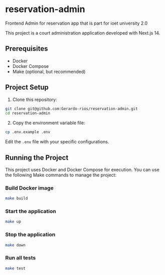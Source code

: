 
# reservation-admin
Frontend Admin for reservation app that is part for ioet university 2.0

This project is a court administration application developed with Next.js 14.

## Prerequisites

- Docker
- Docker Compose
- Make (optional, but recommended)

## Project Setup

1. Clone this repository:

```bash
git clone git@github.com:Gerardo-rios/reservation-admin.git
cd reservation-admin
```

2. Copy the environment variable file:

```bash
cp .env.example .env
```

Edit the `.env` file with your specific configurations.

## Running the Project

This project uses Docker and Docker Compose for execution. You can use the following Make commands to manage the project:

### Build Docker image

```bash
make build
```

### Start the application
    
```bash
make up
```

### Stop the application

```bash
make down
```

### Run all tests

```bash
make test
```

